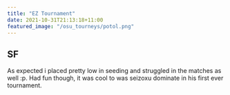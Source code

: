 ```yaml
---
title: "EZ Tournament"
date: 2021-10-31T21:13:18+11:00
featured_image: "/osu_tourneys/potol.png"
---
```


SF
---------

<!--more-->
As expected i placed pretty low in seeding and struggled in the matches as well :p. Had fun though, it was cool to was seizoxu dominate in his first ever tournament.
